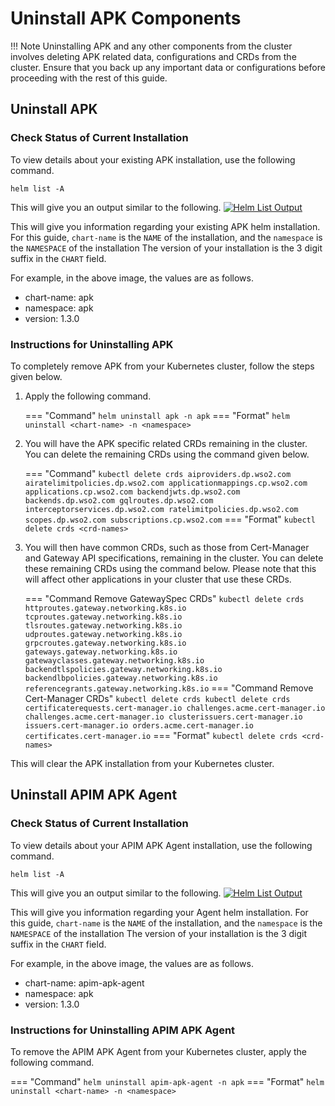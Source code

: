 # Uninstall APK Components

!!! Note
    Uninstalling APK and any other components from the cluster involves deleting APK related data, configurations and CRDs from the cluster. Ensure that you back up any important data or configurations before proceeding with the rest of this guide.

## Uninstall APK

### Check Status of Current Installation

To view details about your existing APK installation, use the following command.

```
helm list -A
```

This will give you an output similar to the following.
[![Helm List Output](../assets/img/setup/apk-helm-list-output.png)](../assets/img/setup/apk-helm-list-output.png)

This will give you information regarding your existing APK helm installation. 
For this guide, `chart-name` is the `NAME` of the installation, and the `namespace` is the `NAMESPACE` of the installation
The version of your installation is the 3 digit suffix in the `CHART` field.

For example, in the above image, the values are as follows.

- chart-name: apk
- namespace: apk
- version: 1.3.0

### Instructions for Uninstalling APK

To completely remove APK from your Kubernetes cluster, follow the steps given below.

1. Apply the following command.
    
    === "Command"
        ```
        helm uninstall apk -n apk
        ```
    === "Format"
        ```
        helm uninstall <chart-name> -n <namespace>
        ```

2. You will have the APK specific related CRDs remaining in the cluster. You can delete the remaining CRDs using the command given below.

    === "Command"
         ```
         kubectl delete crds aiproviders.dp.wso2.com airatelimitpolicies.dp.wso2.com applicationmappings.cp.wso2.com applications.cp.wso2.com backendjwts.dp.wso2.com backends.dp.wso2.com gqlroutes.dp.wso2.com interceptorservices.dp.wso2.com ratelimitpolicies.dp.wso2.com scopes.dp.wso2.com subscriptions.cp.wso2.com
         ```
    === "Format"
         ```
         kubectl delete crds <crd-names> 
         ```

3. You will then have common CRDs, such as those from Cert-Manager and Gateway API specifications, remaining in the cluster. You can delete these remaining CRDs using the command below. Please note that this will affect other applications in your cluster that use these CRDs.

    === "Command Remove GatewaySpec CRDs"
         ```
         kubectl delete crds httproutes.gateway.networking.k8s.io tcproutes.gateway.networking.k8s.io tlsroutes.gateway.networking.k8s.io udproutes.gateway.networking.k8s.io grpcroutes.gateway.networking.k8s.io gateways.gateway.networking.k8s.io gatewayclasses.gateway.networking.k8s.io backendtlspolicies.gateway.networking.k8s.io backendlbpolicies.gateway.networking.k8s.io referencegrants.gateway.networking.k8s.io
         ```
    === "Command Remove Cert-Manager CRDs"
         ```
         kubectl delete crds kubectl delete crds certificaterequests.cert-manager.io challenges.acme.cert-manager.io challenges.acme.cert-manager.io clusterissuers.cert-manager.io issuers.cert-manager.io orders.acme.cert-manager.io certificates.cert-manager.io
         ```
    === "Format"
         ```
         kubectl delete crds <crd-names> 
         ```

This will clear the APK installation from your Kubernetes cluster.

## Uninstall APIM APK Agent

### Check Status of Current Installation

To view details about your APIM APK Agent installation, use the following command.

```
helm list -A
```

This will give you an output similar to the following.
[![Helm List Output](../assets/img/setup/apim-apk-agent-helm-list-output.png)](../assets/img/setup/apim-apk-agent-helm-list-output.png)

This will give you information regarding your Agent helm installation. 
For this guide, `chart-name` is the `NAME` of the installation, and the `namespace` is the `NAMESPACE` of the installation
The version of your installation is the 3 digit suffix in the `CHART` field.

For example, in the above image, the values are as follows.

- chart-name: apim-apk-agent
- namespace: apk
- version: 1.3.0

### Instructions for Uninstalling APIM APK Agent

To remove the APIM APK Agent from your Kubernetes cluster, apply the following command.

=== "Command"
     ```
     helm uninstall apim-apk-agent -n apk
     ```
=== "Format"
     ```
     helm uninstall <chart-name> -n <namespace>
     ```
